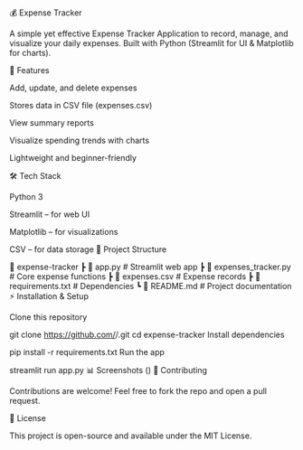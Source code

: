 💰 Expense Tracker

A simple yet effective Expense Tracker Application to record, manage, and visualize your daily expenses. Built with Python (Streamlit for UI & Matplotlib for charts).

🚀 Features

Add, update, and delete expenses

Stores data in CSV file (expenses.csv)

View summary reports

Visualize spending trends with charts

Lightweight and beginner-friendly

🛠️ Tech Stack

Python 3

Streamlit – for web UI

Matplotlib – for visualizations

CSV – for data storage
📂 Project Structure

📁 expense-tracker
 ┣ 📜 app.py                # Streamlit web app
 ┣ 📜 expenses_tracker.py   # Core expense functions
 ┣ 📜 expenses.csv          # Expense records
 ┣ 📜 requirements.txt      # Dependencies
 ┗ 📜 README.md             # Project documentation
⚡ Installation & Setup

Clone this repository

git clone https://github.com/<your-username>/<your-repo>.git
cd expense-tracker
Install dependencies

pip install -r requirements.txt
Run the app

streamlit run app.py
📊 Screenshots
()
🤝 Contributing

Contributions are welcome! Feel free to fork the repo and open a pull request.

📜 License

This project is open-source and available under the MIT License.
